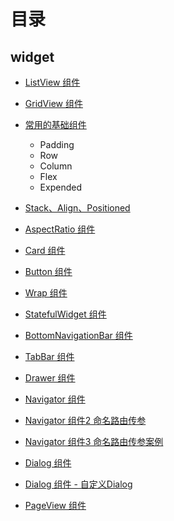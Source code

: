# 目录

## widget
- [ListView 组件](./2.widget/ListView.md)

- [GridView 组件](./2.widget/GridView.md)

- [常用的基础组件](./2.widget/various.md)
    - Padding
    - Row
    - Column
    - Flex
    - Expended

- [Stack、Align、Positioned](./2.widget/Stack.md)

- [AspectRatio 组件](./2.widget/AspectRatio.md)

- [Card 组件](./2.widget/Card.md)

- [Button 组件](./2.widget/Button.md)

- [Wrap 组件](./2.widget/Wrap.md)

- [StatefulWidget 组件](./2.widget/StatefulWidget.md)

- [BottomNavigationBar 组件](./2.widget/BottomNavigationBar.md)

- [TabBar 组件](./2.widget/TabBar.md)

- [Drawer 组件](./2.widget/Drawer.md)

- [Navigator 组件](./2.widget/Navigator.md)

- [Navigator 组件2 命名路由传参](./2.widget/Navigator2.md)

- [Navigator 组件3 命名路由传参案例](./2.widget/Navigator3.md)

- [Dialog 组件](./2.widget/Dialog.md)

- [Dialog 组件 - 自定义Dialog](./2.widget/Dialog2.md)

- [PageView 组件](./2.widget/PageView.md)

